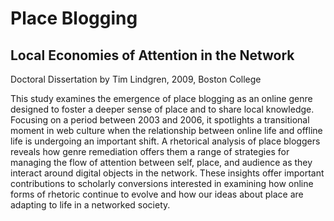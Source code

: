 # Place Blogging
## Local Economies of Attention in the Network

Doctoral Dissertation by Tim Lindgren, 2009, Boston College

This study examines the emergence of place blogging as an online genre designed to foster a deeper sense of place and to share local knowledge. Focusing on a period between 2003 and 2006, it spotlights a transitional moment in web culture when the relationship between online life and offline life is undergoing an important shift. A rhetorical analysis of place bloggers reveals how genre remediation offers them a range of strategies for managing the flow of attention between self, place, and audience as they interact around digital objects in the network. These insights offer important contributions to scholarly conversions interested in examining how online forms of rhetoric continue to evolve and how our ideas about place are adapting to life in a networked society.

